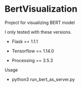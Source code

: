 # BertVisualization
Project for visualizing BERT model

I only tested with these versions.

- Flask == 1.1.1

- Tensorflow == 1.14.0

- Processing == 3.5.3

Usage

- python3 run_bert_as_server.py 

